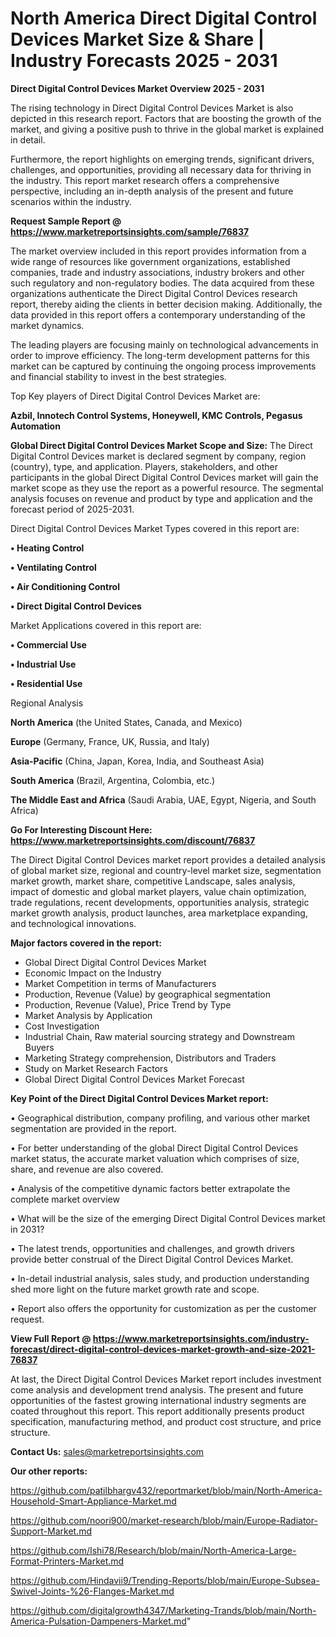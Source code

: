 # North America Direct Digital Control Devices Market Size & Share | Industry Forecasts 2025 - 2031

<Strong> Direct Digital Control Devices Market Overview 2025 - 2031</strong>

The rising technology in Direct Digital Control Devices Market is also depicted in this research report. Factors that are boosting the growth of the market, and giving a positive push to thrive in the global market is explained in detail.

Furthermore, the report highlights on emerging trends, significant drivers, challenges, and opportunities, providing all necessary data for thriving in the industry. This report market research offers a comprehensive perspective, including an in-depth analysis of the present and future scenarios within the industry.

<strong>Request Sample Report @ <a href=https://www.marketreportsinsights.com/sample/76837>https://www.marketreportsinsights.com/sample/76837</a></strong>

The market overview included in this report provides information from a wide range of resources like government organizations, established companies, trade and industry associations, industry brokers and other such regulatory and non-regulatory bodies. The data acquired from these organizations authenticate the Direct Digital Control Devices research report, thereby aiding the clients in better decision making. Additionally, the data provided in this report offers a contemporary understanding of the market dynamics.

The leading players are focusing mainly on technological advancements in order to improve efficiency. The long-term development patterns for this market can be captured by continuing the ongoing process improvements and financial stability to invest in the best strategies.

Top Key players of Direct Digital Control Devices Market are:

<strong>Azbil, Innotech Control Systems, Honeywell, KMC Controls, Pegasus Automation</strong>

<strong><b>Global Direct Digital Control Devices Market Scope and Size:</b></strong>
The Direct Digital Control Devices market is declared segment by company, region (country), type, and application. Players, stakeholders, and other participants in the global Direct Digital Control Devices market will gain the market scope as they use the report as a powerful resource. The segmental analysis focuses on revenue and product by type and application and the forecast period of 2025-2031.

Direct Digital Control Devices Market Types covered in this report are:

<strong>• Heating Control

• Ventilating Control

• Air Conditioning Control

• Direct Digital Control Devices</strong>

Market Applications covered in this report are:

<strong>• Commercial Use

• Industrial Use

• Residential Use</strong> 

Regional Analysis

<strong>North America</strong> (the United States, Canada, and Mexico)

<strong>Europe</strong> (Germany, France, UK, Russia, and Italy)

<strong>Asia-Pacific</strong> (China, Japan, Korea, India, and Southeast Asia)

<strong>South America</strong> (Brazil, Argentina, Colombia, etc.)

<strong>The Middle East and Africa</strong> (Saudi Arabia, UAE, Egypt, Nigeria, and South Africa)

<strong>Go For Interesting Discount Here: <a href=https://www.marketreportsinsights.com/discount/76837>https://www.marketreportsinsights.com/discount/76837</a></strong>

The Direct Digital Control Devices market report provides a detailed analysis of global market size, regional and country-level market size, segmentation market growth, market share, competitive Landscape, sales analysis, impact of domestic and global market players, value chain optimization, trade regulations, recent developments, opportunities analysis, strategic market growth analysis, product launches, area marketplace expanding, and technological innovations.

<strong><b>Major factors covered in the report:</b></strong>
<ul>
  <li>Global Direct Digital Control Devices Market </li>
  <li>Economic Impact on the Industry</li>
  <li>Market Competition in terms of Manufacturers</li>
  <li>Production, Revenue (Value) by geographical segmentation</li>
  <li>Production, Revenue (Value), Price Trend by Type</li>
  <li>Market Analysis by Application</li>
  <li>Cost Investigation</li>
  <li>Industrial Chain, Raw material sourcing strategy and Downstream Buyers</li>
  <li>Marketing Strategy comprehension, Distributors and Traders</li>
  <li>Study on Market Research Factors</li>
  <li>Global Direct Digital Control Devices Market Forecast</li>
</ul>

<strong><b>Key Point of the Direct Digital Control Devices Market report:</b></strong>

• Geographical distribution, company profiling, and various other market segmentation are provided in the report.

• For better understanding of the global Direct Digital Control Devices market status, the accurate market valuation which comprises of size, share, and revenue are also covered.

• Analysis of the competitive dynamic factors better extrapolate the complete market overview

• What will be the size of the emerging Direct Digital Control Devices market in 2031?

• The latest trends, opportunities and challenges, and growth drivers provide better construal of the Direct Digital Control Devices Market.

• In-detail industrial analysis, sales study, and production understanding shed more light on the future market growth rate and scope.

• Report also offers the opportunity for customization as per the customer request.

<strong><b>View Full Report @ <a href=https://www.marketreportsinsights.com/industry-forecast/direct-digital-control-devices-market-growth-and-size-2021-76837>https://www.marketreportsinsights.com/industry-forecast/direct-digital-control-devices-market-growth-and-size-2021-76837</a></b></strong>


At last, the Direct Digital Control Devices Market report includes investment come analysis and development trend analysis. The present and future opportunities of the fastest growing international industry segments are coated throughout this report. This report additionally presents product specification, manufacturing method, and product cost structure, and price structure.

<strong>Contact Us:</strong>
sales@marketreportsinsights.com

<strong>Our other reports:</strong>

<a href=https://github.com/patilbhargv432/reportmarket/blob/main/North-America-Household-Smart-Appliance-Market.md>https://github.com/patilbhargv432/reportmarket/blob/main/North-America-Household-Smart-Appliance-Market.md</a>

<a href=https://github.com/noori900/market-research/blob/main/Europe-Radiator-Support-Market.md>https://github.com/noori900/market-research/blob/main/Europe-Radiator-Support-Market.md</a>

<a href=https://github.com/Ishi78/Research/blob/main/North-America-Large-Format-Printers-Market.md>https://github.com/Ishi78/Research/blob/main/North-America-Large-Format-Printers-Market.md</a>

<a href=https://github.com/Hindavii9/Trending-Reports/blob/main/Europe-Subsea-Swivel-Joints-%26-Flanges-Market.md>https://github.com/Hindavii9/Trending-Reports/blob/main/Europe-Subsea-Swivel-Joints-%26-Flanges-Market.md</a>

<a href=https://github.com/digitalgrowth4347/Marketing-Trands/blob/main/North-America-Pulsation-Dampeners-Market.md>https://github.com/digitalgrowth4347/Marketing-Trands/blob/main/North-America-Pulsation-Dampeners-Market.md</a>"
